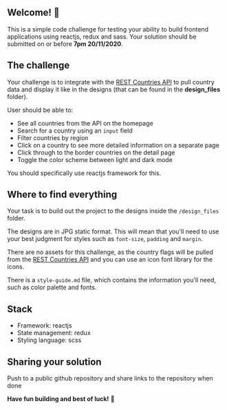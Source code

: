 ## Welcome! 👋

This is a simple code challenge for testing your ability to build frontend applications
using reactjs, redux and sass. Your solution should be submitted on or before **7pm 20/11/2020**.

## The challenge

Your challenge is to integrate with the [REST Countries API](https://restcountries.eu) to pull country data and display it like in the designs (that can be found in the **design_files** folder).

User should be able to:

- See all countries from the API on the homepage
- Search for a country using an `input` field
- Filter countries by region
- Click on a country to see more detailed information on a separate page
- Click through to the border countries on the detail page
- Toggle the color scheme between light and dark mode

You should specifically use reactjs framework for this.

## Where to find everything

Your task is to build out the project to the designs inside the `/design_files` folder.

The designs are in JPG static format. This will mean that you'll need to use your best judgment for styles such as `font-size`, `padding` and `margin`.

There are no assets for this challenge, as the country flags will be pulled from the [REST Countries API](https://restcountries.eu) and you can use an icon font library for the icons.

There is a `style-guide.md` file, which contains the information you'll need, such as color palette and fonts.

## Stack

- Framework: reactjs
- State management: redux
- Styling language: scss

## Sharing your solution

Push to a public github repository and share links to the repository when done


**Have fun building and best of luck!** 🚀
